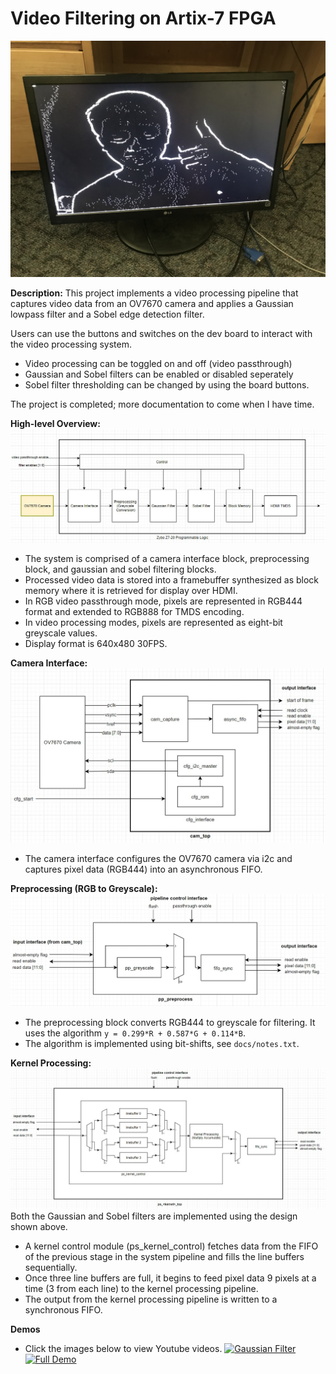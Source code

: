 # Video Filtering on Artix-7 FPGA

![](docs/images/sobelDemo.jpg)

__Description:__
This project implements a video processing pipeline that captures video data from an OV7670 camera and applies a Gaussian lowpass filter and a Sobel edge detection filter. 

Users can use the buttons and switches on the dev board to interact with the video processing system.
- Video processing can be toggled on and off (video passthrough)
- Gaussian and Sobel filters can be enabled or disabled seperately
- Sobel filter thresholding can be changed by using the board buttons.

The project is completed; more documentation to come when I have time.

__High-level Overview:__
![](docs/images/top_diagram.jpg)
- The system is comprised of a camera interface block, preprocessing block, and gaussian and sobel filtering blocks.
- Processed video data is stored into a framebuffer synthesized as block memory where it is retrieved for display over HDMI.
- In RGB video passthrough mode, pixels are represented in RGB444 format and extended to RGB888 for TMDS encoding.
- In video processing modes, pixels are represented as eight-bit greyscale values. 
- Display format is 640x480 30FPS.

__Camera Interface:__
![](docs/images/cam_diagram.jpg)
- The camera interface configures the OV7670 camera via i2c and captures pixel data (RGB444) into an asynchronous FIFO.

__Preprocessing (RGB to Greyscale):__
![](docs/images/preprocess_diagram.jpg)
- The preprocessing block converts RGB444 to greyscale for filtering. It uses the algorithm ```y = 0.299*R + 0.587*G + 0.114*B```. 
- The algorithm is implemented using bit-shifts, see ```docs/notes.txt```.

__Kernel Processing:__
![](docs/images/kerneltop_diagram.jpg)
Both the Gaussian and Sobel filters are implemented using the design shown above. 
- A kernel control module (ps_kernel_control) fetches data from the FIFO of the previous stage in the 
system pipeline and fills the line buffers sequentially. 
- Once three line buffers are full, it begins to feed pixel data 9 pixels at a time (3 from each line) 
to the kernel processing pipeline. 
- The output from the kernel processing pipeline is written to a synchronous FIFO.

__Demos__
- Click the images below to view Youtube videos.
[![Gaussian Filter](https://img.youtube.com/vi/dFgFBZIkOFI/0.jpg)](https://www.youtube.com/watch?v=dFgFBZIkOFI)
[![Full Demo](https://img.youtube.com/vi/nitLR1SwYG0/0.jpg)](https://www.youtube.com/watch?v=nitLR1SwYG0)


